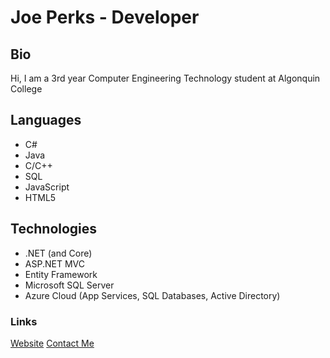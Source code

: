 # Joe Perks - Developer

## Bio
Hi, I am a 3rd year Computer Engineering Technology student at Algonquin College

## Languages
- C#
- Java
- C/C++
- SQL
- JavaScript
- HTML5

## Technologies
- .NET (and Core)
- ASP.NET MVC
- Entity Framework
- Microsoft SQL Server
- Azure Cloud (App Services, SQL Databases, Active Directory)

### Links
[Website](joeperks.dev)
[Contact Me](mailto:contact@joeperks.dev)
<!--
**joepro25/joepro25** is a ✨ _special_ ✨ repository because its `README.md` (this file) appears on your GitHub profile.

Here are some ideas to get you started:

- 🔭 I’m currently working on ...
- 🌱 I’m currently learning ...
- 👯 I’m looking to collaborate on ...
- 🤔 I’m looking for help with ...
- 💬 Ask me about ...
- 📫 How to reach me: ...
- 😄 Pronouns: ...
- ⚡ Fun fact: ...
-->
